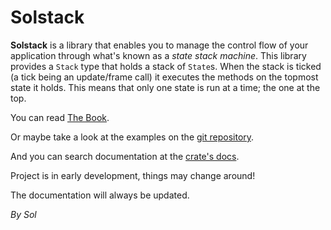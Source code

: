 # Solstack

**Solstack** is a library that enables you to manage the control flow of your application through what's known as a *state stack machine*.
This library provides a `Stack` type that holds a stack of `State`s. When the stack is ticked (a tick being an update/frame call) it executes the methods on the topmost state it holds. This means that only one state is run at a time; the one at the top.

You can read [The Book](https://solmateus.gitbook.io/solstack/). 

Or maybe take a look at the examples on the [git repository](https://github.com/solmateus/solstack). 

And you can search documentation at the [crate's docs](https://crates.io/crates/solstack).

Project is in early development, things may change around!

The documentation will always be updated.

*By Sol*
